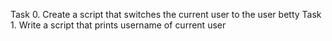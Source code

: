 Task 0. Create a script that switches the current user to the user betty
Task 1. Write a script that prints username of current user
